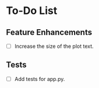 # To-Do List

## Feature Enhancements
* [ ] Increase the size of the plot text.

## Tests
* [ ] Add tests for app.py.
